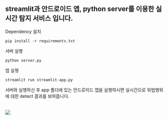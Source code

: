 ## streamlit과 안드로이드 앱, python server를 이용한 실시간 탐지 서비스 입니다.


Dependency 설치
```
pip install -r requirements.txt
```

서버 실행
```
python server.py
```

앱 실행
```
streamlit run streamlit-app.py
```

서버와  실행하신 후 app 폴더에 있는 안드로이드 앱을 실행하시면 실시간으로 위법행위에 대한 detect 결과를 보여줍니다.
<br/>
<br/>
<br/>
<img src="https://user-images.githubusercontent.com/67620856/147093552-04e55e41-7a90-496a-949a-b98cba233bc1.png"/>
